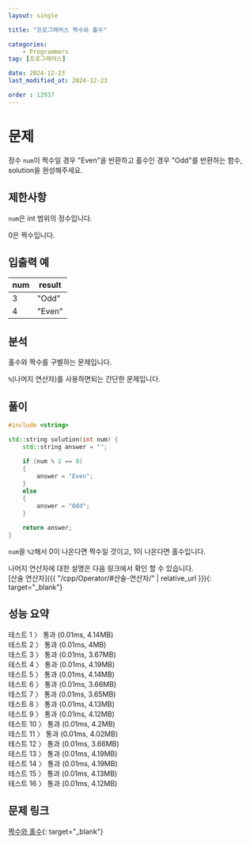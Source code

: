 ```yaml
---
layout: single

title: "프로그래머스 짝수와 홀수"

categories:
    - Programmers
tag: [프로그래머스]

date: 2024-12-23
last_modified_at: 2024-12-23

order : 12937
---
```


# 문제

정수 `num`이 짝수일 경우 "Even"을 반환하고 홀수인 경우 "Odd"를 반환하는 함수, solution을 완성해주세요.

## 제한사항

`num`은 int 범위의 정수입니다.

0은 짝수입니다.

## 입출력 예

|num|result|
|---|---|
|3|"Odd"|
|4|"Even"|

## 분석

홀수와 짝수를 구별하는 문제입니다.

`%`(나머지 연산자)를 사용하면되는 간단한 문제입니다.

## 풀이

```cpp
#include <string>

std::string solution(int num) {
    std::string answer = "";
    
    if (num % 2 == 0)
    {
        answer = "Even";
    }
    else
    {
        answer = "Odd";
    }
    
    return answer;
}
```

`num`을 `%2`해서 0이 나온다면 짝수일 것이고, 1이 나온다면 홀수입니다.

나머지 연산자에 대한 설명은 다음 링크에서 확인 할 수 있습니다.  
[산술 연산자]({{ "/cpp/Operator/#산술-연산자/" | relative_url }}){: target="_blank"}

## 성능 요약

테스트 1 〉	통과 (0.01ms, 4.14MB)  
테스트 2 〉	통과 (0.01ms, 4MB)  
테스트 3 〉	통과 (0.01ms, 3.67MB)  
테스트 4 〉	통과 (0.01ms, 4.19MB)  
테스트 5 〉	통과 (0.01ms, 4.14MB)  
테스트 6 〉	통과 (0.01ms, 3.66MB)  
테스트 7 〉	통과 (0.01ms, 3.65MB)  
테스트 8 〉	통과 (0.01ms, 4.13MB)  
테스트 9 〉	통과 (0.01ms, 4.12MB)  
테스트 10 〉 통과 (0.01ms, 4.2MB)  
테스트 11 〉 통과 (0.01ms, 4.02MB)  
테스트 12 〉 통과 (0.01ms, 3.66MB)  
테스트 13 〉 통과 (0.01ms, 4.19MB)  
테스트 14 〉 통과 (0.01ms, 4.19MB)  
테스트 15 〉 통과 (0.01ms, 4.13MB)  
테스트 16 〉 통과 (0.01ms, 4.12MB)

## 문제 링크

[짝수와 홀수](https://school.programmers.co.kr/learn/courses/30/lessons/12937){: target="_blank"}